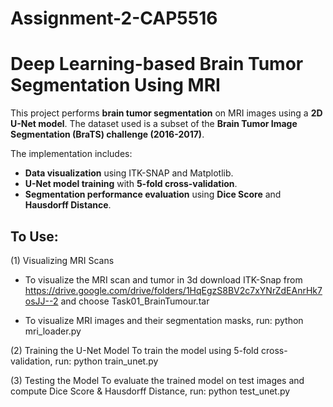 # Assignment-2-CAP5516

# Deep Learning-based Brain Tumor Segmentation Using MRI

This project performs **brain tumor segmentation** on MRI images using a **2D U-Net model**. The dataset used is a subset of the **Brain Tumor Image Segmentation (BraTS) challenge (2016-2017)**.

The implementation includes:
- **Data visualization** using ITK-SNAP and Matplotlib.
- **U-Net model training** with **5-fold cross-validation**.
- **Segmentation performance evaluation** using **Dice Score** and **Hausdorff Distance**.


## To Use:
(1) Visualizing MRI Scans
- To visualize the MRI scan and tumor in 3d download ITK-Snap from https://drive.google.com/drive/folders/1HqEgzS8BV2c7xYNrZdEAnrHk7osJJ--2 and choose Task01_BrainTumour.tar
  
  
- To visualize MRI images and their segmentation masks, run:
python mri_loader.py

(2) Training the U-Net Model
To train the model using 5-fold cross-validation, run:
python train_unet.py

(3) Testing the Model
To evaluate the trained model on test images and compute Dice Score & Hausdorff Distance, run:
python test_unet.py
